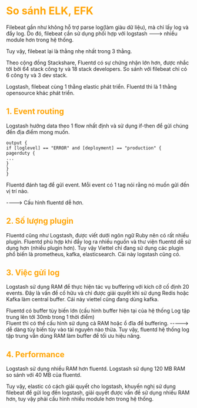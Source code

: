 <h1 style="color:orange">So sánh ELK, EFK</h1>
Filebeat gần như không hỗ trợ parse log(làm giàu dữ liệu), mà chỉ lấy log và đẩy log. Do đó, filebeat cần sử dụng phối hợp với logstash  ---> nhiều module hơn trong hệ thống.

Tuy vậy, filebeat lại là thằng nhẹ nhất trong 3 thằng.

Theo cộng đồng Stackshare, Fluentd có sự chứng nhận lớn hơn, được nhắc tới bởi 64 stack công ty và 18 stack developers. So sánh với filebeat chỉ có 6 công ty và 3 dev stack.

Logstash, filebeat cùng 1 thằng elastic phát triển. Fluentd thì là 1 thằng opensource khác phát triển.
<h2 style="color:orange">1. Event routing</h2>
Logstash hướng data theo 1 flow nhất định và sử dụng if-then để gửi chúng đến địa điểm mong muốn.
    
    output {
    if [loglevel] == "ERROR" and [deployment] == "production" {
    pagerduty {
    ...
    }
    }
    }
Fluentd đánh tag để gửi event. Mỗi event có 1 tag nói rằng nó muốn gửi đến vị trí nào.

----> Cấu hình fluentd dễ hơn.
<h2 style="color:orange">2. Số lượng plugin</h2>
Fluentd cũng như Logstash, được viết dưới ngôn ngữ Ruby nên có rất nhiều plugin. Fluentd phù hợp khi đẩy log ra nhiều nguồn và thư viện fluentd dễ sử dụng hơn (nhiều plugin hơn). Tuy vậy Viettel chỉ đang sử dụng các plugin phổ biến là prometheus, kafka, elasticsearch. Cái này logstash cũng có.
<h2 style="color:orange">3. Việc gửi log</h2>
Logstash sử dụng RAM để thực hiện tác vụ buffering với kích cỡ cố định 20 events. Đây là vấn đề cố hữu và chỉ được giải quyết khi sử dụng Redis hoặc Kafka làm central buffer. Cái này viettel cũng đang dùng kafka. 

Fluentd có buffer tùy biến lớn (cấu hình buffer hiện tại của hệ thống Log tập trung lên tới 30mb trong 1 thời điểm)<br>
Fluent thì có thể cấu hình sử dụng cả RAM hoặc ổ đĩa để buffering.
-----> dễ dàng tùy biến tùy vào tài nguyên nào thừa. Tuy vậy, fluentd hệ thống log tập trung vẫn dùng RAM làm buffer để tối ưu hiệu năng.
<h2 style="color:orange">4. Performance</h2>
Logstash sử dụng nhiều RAM hơn fluentd. Logstash sử dụng 120 MB RAM so sánh với 40 MB của fluentd.<br> 

Tuy vậy, elastic có cách giải quyết cho logstash, khuyến nghị sử dụng filebeat để gửi log đến logstash, giải quyết được vấn đề sử dụng nhiều RAM hơn, tuy vậy phải cấu hình nhiều module hơn trong hệ thống.